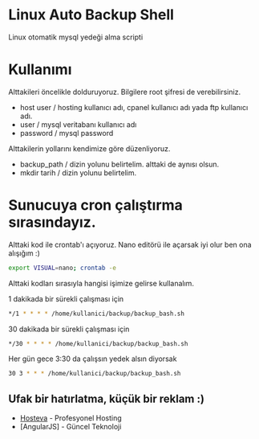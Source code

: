 # Linux Auto Backup Shell
Linux otomatik mysql yedeği alma scripti

# Kullanımı

Alttakileri öncelikle dolduruyoruz. Bilgilere root şifresi de verebilirsiniz.

* host user / hosting kullanıcı adı, cpanel kullanıcı adı yada ftp kullanıcı adı.
* user / mysql veritabanı kullanıcı adı
* password / mysql password

Alttakilerin yollarını kendimize göre düzenliyoruz.

* backup_path / dizin yolunu belirtelim. alttaki de aynısı olsun.
* mkdir tarih / dizin yolunu belirtelim.

# Sunucuya cron çalıştırma sırasındayız.

Alttaki kod ile crontab'ı açıyoruz. Nano editörü ile açarsak iyi olur ben ona alışığım :)

```sh
export VISUAL=nano; crontab -e
```

Alttaki kodları sırasıyla hangisi işimize gelirse kullanalım.

1 dakikada bir sürekli çalışması için
```sh
*/1 * * * * /home/kullanici/backup/backup_bash.sh
```

30 dakikada bir sürekli çalışması için
```sh
*/30 * * * * /home/kullanici/backup/backup_bash.sh
```

Her gün gece 3:30 da çalışsın yedek alsın diyorsak
```sh
30 3 * * * /home/kullanici/backup/backup_bash.sh
```


## Ufak bir hatırlatma, küçük bir reklam :)
* [Hosteva] - Profesyonel Hosting
* [AngularJS] - Güncel Teknoloji
 
[Hosteva]: <http://www.hosteva.com>
[rooteto]: <http://rooteto.com>
